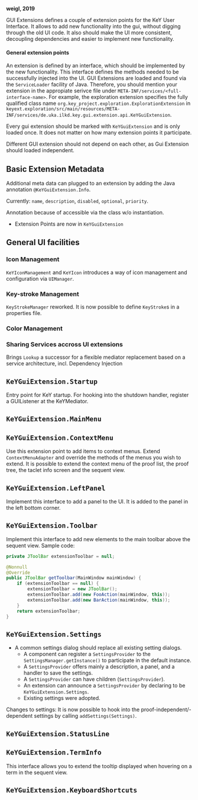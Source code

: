 **weigl, 2019**

GUI Extensions defines a couple of extension points for the KeY User Interface.
It allows to add new functionality into the gui, without digging through the old
UI code. It also should make the UI more consistent, decoupling dependencies and
easier to implement new functionality.

#### General extension points

An extension is defined by an interface, which should be implemented by the new
functionality. This interface defines the methods needed to be successfully
injected into the UI. GUI Extensions are loaded and found via the
`ServiceLoader` facility of Java. Therefore, you should mention your extension
in the appropiate serivce file under `META-INF/services/<full-interface-name>`.
For example, the exploration extension specifies the fully qualified class name
`org.key_project.exploration.ExplorationExtension` in `keyext.exploration/src/main/resources/META-INF/services/de.uka.ilkd.key.gui.extension.api.KeYGuiExtension`.

Every gui extension should be marked with `KeYGuiExtension` and is only loaded
once. It does not matter on how many extension points it participate.

Different GUI extension should not depend on each other, as 
Gui Extension should loaded independent.


## Basic Extension Metadata

Additional meta data can plugged to an extension by adding the Java annotation
`@KeYGuiExtension.Info`.

Currently: `name`, `description`, `disabled`, `optional`, `priority`.

Annotation because of accessible via the class w/o instantiation.

* Extension Points are now in `KeYGuiExtension`

## General UI facilities 

### Icon Management 

`KeYIconManagement` and `KeYIcon` introduces a way of icon management and configuration via `UIManager`.  

### Key-stroke Management

`KeyStrokeManager` reworked. It is now possible to define `KeyStroke`s in
a properties file.

### Color Management

### Sharing Services accross UI extensions

Brings `Lookup` a successor for a flexible mediator replacement based on
a service architecture, incl. Dependency Injection
 

## `KeYGuiExtension.Startup`
Entry point for KeY startup.
For hooking into the shutdown handler, register a GUIListener at the KeYMediator.

## `KeYGuiExtension.MainMenu`
## `KeYGuiExtension.ContextMenu`

Use this extension point to add items to context menus.
Extend `ContextMenuAdapter` and override the methods of the menus you wish to extend.
It is possible to extend the context menu of the proof list, the proof tree, the taclet info screen and the sequent view.

## `KeYGuiExtension.LeftPanel`

Implement this interface to add a panel to the UI.
It is added to the panel in the left bottom corner.

## `KeYGuiExtension.Toolbar`

Implement this interface to add new elements to the main toolbar above the sequent view.
Sample code:
```java
private JToolBar extensionToolbar = null;

@Nonnull
@Override
public JToolBar getToolbar(MainWindow mainWindow) {
    if (extensionToolbar == null) {
        extensionToolbar = new JToolBar();
        extensionToolbar.add(new FooAction(mainWindow, this));
        extensionToolbar.add(new BarAction(mainWindow, this));
    }
    return extensionToolbar;
}
```

## `KeYGuiExtension.Settings`

* A common settings dialog should replace all existing setting dialogs.
  - A component can register a `SettingsProvider` to the `SettingsManager.getInstance()` 
    to participate in the default instance.
  - A `SettingsProvider` offers mainly a description, a panel, and a handler to save the settings. 
  - A `SettingsProvider` can have children (`SettingsProvider`).  
  - An extension can announce a `SettingsProvider` by declaring to be `KeYGuiExtension.Settings`.
  - Existing settings were adopted.

Changes to settings: It is now possible to hook into the
  proof-independent/-dependent settings by calling `addSettings(Settings)`.

## `KeYGuiExtension.StatusLine`

## `KeYGuiExtension.TermInfo`

This interface allows you to extend the tooltip displayed when hovering on a term in the sequent view.


## `KeYGuiExtension.KeyboardShortcuts`

